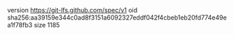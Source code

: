 version https://git-lfs.github.com/spec/v1
oid sha256:aa39159e344c0ad8f3151a6092327eddf042f4cbeb1eb20fd774e49ea1f78fb3
size 1185
